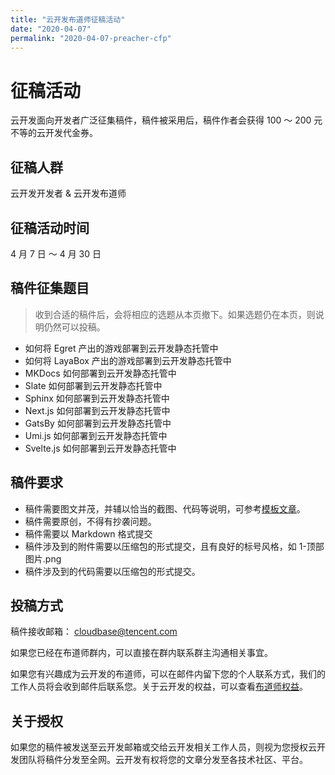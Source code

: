 ```yaml
---
title: "云开发布道师征稿活动"
date: "2020-04-07"
permalink: "2020-04-07-preacher-cfp"
---
```


# 征稿活动


云开发面向开发者广泛征集稿件，稿件被采用后，稿件作者会获得 100 ～ 200 元不等的云开发代金券。

## 征稿人群

云开发开发者 & 云开发布道师

## 征稿活动时间

4 月 7 日 ～ 4 月 30 日


## 稿件征集题目

> 收到合适的稿件后，会将相应的选题从本页撤下。如果选题仍在本页，则说明仍然可以投稿。

- 如何将 Egret 产出的游戏部署到云开发静态托管中
- 如何将 LayaBox 产出的游戏部署到云开发静态托管中
- MKDocs 如何部署到云开发静态托管中
- Slate 如何部署到云开发静态托管中
- Sphinx 如何部署到云开发静态托管中
- Next.js 如何部署到云开发静态托管中
- GatsBy 如何部署到云开发静态托管中
- Umi.js 如何部署到云开发静态托管中
- Svelte.js 如何部署到云开发静态托管中


## 稿件要求
- 稿件需要图文并茂，并辅以恰当的截图、代码等说明，可参考[模板文章](https://mp.weixin.qq.com/s/VfX6dFT8TVL6ntvC0Z0jLQ)。
- 稿件需要原创，不得有抄袭问题。
- 稿件需要以 Markdown 格式提交
- 稿件涉及到的附件需要以压缩包的形式提交，且有良好的标号风格，如 1-顶部图片.png
- 稿件涉及到的代码需要以压缩包的形式提交。

## 投稿方式
稿件接收邮箱： [cloudbase@tencent.com](mailto:cloudbase@tencent.com)

如果您已经在布道师群内，可以直接在群内联系群主沟通相关事宜。

如果您有兴趣成为云开发的布道师，可以在邮件内留下您的个人联系方式，我们的工作人员将会收到邮件后联系您。关于云开发的权益，可以查看[布道师权益](/2020-03-23-preacher/)。
## 关于授权
如果您的稿件被发送至云开发邮箱或交给云开发相关工作人员，则视为您授权云开发团队将稿件分发至全网。云开发有权将您的文章分发至各技术社区、平台。

